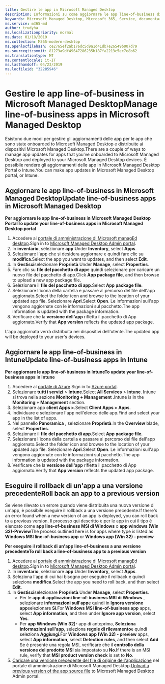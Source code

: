```yaml
---
title: Gestire le app in Microsoft Managed Desktop
description: Informazioni su come aggiornare le app line-of-business distribuite ai dispositivi Microsoft Managed Desktop
keywords: Microsoft Managed Desktop, Microsoft 365, Service, documentazione
ms.service: m365-md
author: trudyha
ms.localizationpriority: normal
ms.date: 01/18/2019
ms.collection: M365-modern-desktop
ms.openlocfilehash: ce2765ef2ab176dc5d9a1d41db7e26549b007d79
ms.sourcegitcommit: 81273a9df49647286235b187fa2213c5ec7e8b62
ms.translationtype: MT
ms.contentlocale: it-IT
ms.lasthandoff: 04/23/2019
ms.locfileid: "32285946"
---
```

# <a name="manage-line-of-business-apps-in-microsoft-managed-desktop"></a><span data-ttu-id="5a92a-104">Gestire le app line-of-business in Microsoft Managed Desktop</span><span class="sxs-lookup"><span data-stu-id="5a92a-104">Manage line-of-business apps in Microsoft Managed Desktop</span></span>

<!--Application management -->

<span data-ttu-id="5a92a-105">Esistono due modi per gestire gli aggiornamenti delle app per le app che sono state onboarded to Microsoft Managed Desktop e distribuite ai dispositivi Microsoft Managed Desktop.</span><span class="sxs-lookup"><span data-stu-id="5a92a-105">There are a couple of ways to manage app updates for apps that you've onboarded to Microsoft Managed Desktop and deployed to your Microsoft Managed Desktop devices.</span></span> <span data-ttu-id="5a92a-106">È possibile rendere gli aggiornamenti delle app in Microsoft Managed Desktop Portal o Intune.</span><span class="sxs-lookup"><span data-stu-id="5a92a-106">You can make app updates in Microsoft Managed Desktop portal, or Intune.</span></span> 

<span id="update-app-mmd" />

## <a name="update-line-of-business-apps-in-microsoft-managed-desktop"></a><span data-ttu-id="5a92a-107">Aggiornare le app line-of-business in Microsoft Managed Desktop</span><span class="sxs-lookup"><span data-stu-id="5a92a-107">Update line-of-business apps in Microsoft Managed Desktop</span></span>

<span data-ttu-id="5a92a-108">**Per aggiornare le app line-of-business in Microsoft Managed Desktop Portal**</span><span class="sxs-lookup"><span data-stu-id="5a92a-108">**To update your line-of-business apps in Microsoft Managed Desktop portal**</span></span>
1. <span data-ttu-id="5a92a-109">Accedere al [portale di amministrazione di Microsoft managEd desktop](http://aka.ms/mmdportal).</span><span class="sxs-lookup"><span data-stu-id="5a92a-109">Sign in to [Microsoft Managed Desktop Admin portal](http://aka.ms/mmdportal).</span></span>
2. <span data-ttu-id="5a92a-110">In **inventario**, selezionare **app**.</span><span class="sxs-lookup"><span data-stu-id="5a92a-110">Under **Inventory**, select **Apps**.</span></span>  
3. <span data-ttu-id="5a92a-111">Selezionare l'app che si desidera aggiornare e quindi fare clic su **modifica**.</span><span class="sxs-lookup"><span data-stu-id="5a92a-111">Select the app you want to updates, and then select **Edit**.</span></span>
4. <span data-ttu-id="5a92a-112">In **Gestisci**selezionare **Proprietà**.</span><span class="sxs-lookup"><span data-stu-id="5a92a-112">Under **Manage**, select **Properties**.</span></span> 
5. <span data-ttu-id="5a92a-113">Fare clic su **file del pacchetto di app**e quindi selezionare per caricare un nuovo file del pacchetto di app.</span><span class="sxs-lookup"><span data-stu-id="5a92a-113">Click **App package file**, and then browse to upload a new app package file.</span></span>
6. <span data-ttu-id="5a92a-114">Selezionare il **file del pacchetto di app**.</span><span class="sxs-lookup"><span data-stu-id="5a92a-114">Select **App package file**.</span></span>
7. <span data-ttu-id="5a92a-115">Selezionare l'icona della cartella e passare al percorso del file dell'app aggiornato.</span><span class="sxs-lookup"><span data-stu-id="5a92a-115">Select the folder icon and browse to the location of your updated app file.</span></span> <span data-ttu-id="5a92a-116">Selezionare **Apri**.</span><span class="sxs-lookup"><span data-stu-id="5a92a-116">Select **Open**.</span></span> <span data-ttu-id="5a92a-117">Le informazioni sull'app vengono aggiornate con le informazioni sul pacchetto.</span><span class="sxs-lookup"><span data-stu-id="5a92a-117">The app information is updated with the package information.</span></span>
8. <span data-ttu-id="5a92a-118">Verificare che la **versione dell'app** rifletta il pacchetto di App aggiornato.</span><span class="sxs-lookup"><span data-stu-id="5a92a-118">Verify that **App version** reflects the updated app package.</span></span> 

<span data-ttu-id="5a92a-119">L'app aggiornata verrà distribuita nei dispositivi dell'utente.</span><span class="sxs-lookup"><span data-stu-id="5a92a-119">The updated app will be deployed to your user's devices.</span></span>

<span id="update-app-intune" />

## <a name="update-line-of-business-apps-in-intune"></a><span data-ttu-id="5a92a-120">Aggiornare le app line-of-business in Intune</span><span class="sxs-lookup"><span data-stu-id="5a92a-120">Update line-of-business apps in Intune</span></span>

<span data-ttu-id="5a92a-121">**Per aggiornare le app line-of-business in Intune**</span><span class="sxs-lookup"><span data-stu-id="5a92a-121">**To update your line-of-business apps in Intune**</span></span>
1. <span data-ttu-id="5a92a-122">Accedere al [portale di Azure](https://azure.portal.com).</span><span class="sxs-lookup"><span data-stu-id="5a92a-122">Sign in to [Azure portal](https://azure.portal.com).</span></span>
2. <span data-ttu-id="5a92a-123">Selezionare **tutti i servizi** > **Intune**.</span><span class="sxs-lookup"><span data-stu-id="5a92a-123">Select **All Services** > **Intune**.</span></span> <span data-ttu-id="5a92a-124">Intune si trova nella sezione **Monitoring + Management** .</span><span class="sxs-lookup"><span data-stu-id="5a92a-124">Intune is in the **Monitoring + Management** section.</span></span>
3. <span data-ttu-id="5a92a-125">Selezionare app **client Apps >**.</span><span class="sxs-lookup"><span data-stu-id="5a92a-125">Select **Client Apps > Apps**.</span></span>
4. <span data-ttu-id="5a92a-126">Individuare e selezionare l'app nell'elenco delle app.</span><span class="sxs-lookup"><span data-stu-id="5a92a-126">Find and select your app in the list of apps.</span></span>
5. <span data-ttu-id="5a92a-127">Nel pannello **Panoramica** , selezionare **Proprietà**.</span><span class="sxs-lookup"><span data-stu-id="5a92a-127">In the **Overview** blade, select **Properties**.</span></span>
6. <span data-ttu-id="5a92a-128">Selezionare il **file del pacchetto di app**.</span><span class="sxs-lookup"><span data-stu-id="5a92a-128">Select **App package file**.</span></span>
7. <span data-ttu-id="5a92a-129">Selezionare l'icona della cartella e passare al percorso del file dell'app aggiornato.</span><span class="sxs-lookup"><span data-stu-id="5a92a-129">Select the folder icon and browse to the location of your updated app file.</span></span> <span data-ttu-id="5a92a-130">Selezionare **Apri**.</span><span class="sxs-lookup"><span data-stu-id="5a92a-130">Select **Open**.</span></span> <span data-ttu-id="5a92a-131">Le informazioni sull'app vengono aggiornate con le informazioni sul pacchetto.</span><span class="sxs-lookup"><span data-stu-id="5a92a-131">The app information is updated with the package information.</span></span>
8. <span data-ttu-id="5a92a-132">Verificare che la **versione dell'app** rifletta il pacchetto di App aggiornato.</span><span class="sxs-lookup"><span data-stu-id="5a92a-132">Verify that **App version** reflects the updated app package.</span></span>

<span id="roll-back-app-mmd" />

## <a name="roll-back-an-app-to-a-previous-version"></a><span data-ttu-id="5a92a-133">Eseguire il rollback di un'app a una versione precedente</span><span class="sxs-lookup"><span data-stu-id="5a92a-133">Roll back an app to a previous version</span></span>

<span data-ttu-id="5a92a-134">Se viene rilevato un errore quando viene distribuita una nuova versione di un'app, è possibile eseguire il rollback a una versione precedente.</span><span class="sxs-lookup"><span data-stu-id="5a92a-134">If there's an error found when a new version of an app is deployed, you can roll back to a previous version.</span></span> <span data-ttu-id="5a92a-135">Il processo qui descritto è per le app in cui il tipo è elencato come **app line-of-business MSI di Windows** o **app windows (Win 32)-Preview**</span><span class="sxs-lookup"><span data-stu-id="5a92a-135">The process outlined here is for apps where type is listed as **Windows MSI line-of-business app** or **Windows app (Win 32) - preview**</span></span>

<span data-ttu-id="5a92a-136">**Per eseguire il rollback di un'app line-of-business a una versione precedente**</span><span class="sxs-lookup"><span data-stu-id="5a92a-136">**To roll back a line-of-business app to a previous version**</span></span>

1. <span data-ttu-id="5a92a-137">Accedere al [portale di amministrazione di Microsoft managEd desktop](http://aka.ms/mmdportal).</span><span class="sxs-lookup"><span data-stu-id="5a92a-137">Sign in to [Microsoft Managed Desktop Admin portal](http://aka.ms/mmdportal).</span></span>
2. <span data-ttu-id="5a92a-138">In **inventario**, selezionare **app**.</span><span class="sxs-lookup"><span data-stu-id="5a92a-138">Under **Inventory**, select **Apps**.</span></span>  
3. <span data-ttu-id="5a92a-139">Seleziona l'app di cui hai bisogno per eseguire il rollback e quindi seleziona **modifica**.</span><span class="sxs-lookup"><span data-stu-id="5a92a-139">Select the app you need to roll back, and then select **Edit**.</span></span>
4. <span data-ttu-id="5a92a-140">In **Gestisci**selezionare **Proprietà**.</span><span class="sxs-lookup"><span data-stu-id="5a92a-140">Under **Manage**, select **Properties**.</span></span> 
    - <span data-ttu-id="5a92a-141">Per le **app di applicazioni line-of-business MSI di Windows** , selezionare **informazioni sull'app**e quindi in **Ignora versione app**selezionare **Sì**.</span><span class="sxs-lookup"><span data-stu-id="5a92a-141">For **Windows MSI line-of-business app** apps, select **App information**, and then under **Ignore app version**, select **Yes**.</span></span>
    - <span data-ttu-id="5a92a-142">Per **app Windows (Win 32)-** app di anteprima, **Seleziona informazioni sull'app**, seleziona **regole di rilevamento**e quindi seleziona **Aggiungi**.</span><span class="sxs-lookup"><span data-stu-id="5a92a-142">For **Windows app (Win 32) - preview** apps, select **App information**, select **Detection rules**, and then select **Add**.</span></span> 
    <span data-ttu-id="5a92a-143">Se è presente una regola MSI, verificare che il **controllo della versione del prodotto MSI** sia impostato su **No**.</span><span class="sxs-lookup"><span data-stu-id="5a92a-143">If there is an MSI rule, verify that **MSI product version check** is set to **No**.</span></span>
5. <span data-ttu-id="5a92a-144">[Caricare una versione precedente del file di origine dell'applicazione](../get-started/deploy-apps.md) nel portale di amministrazione di Microsoft Managed Desktop.</span><span class="sxs-lookup"><span data-stu-id="5a92a-144">[Upload a previous version of the app source file](../get-started/deploy-apps.md) to Microsoft Managed Desktop Admin portal.</span></span>  

